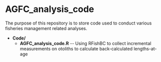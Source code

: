  <h1> AGFC_analysis_code </h1>

The purpose of this repository is to store code used to conduct various fisheries management related analyses.
  
  * **Code/**
    * **AGFC_analysis_code.R** -- Using RFishBC to collect incremental measurements on otoliths to calculate back-calculated lengths-at-age

 
